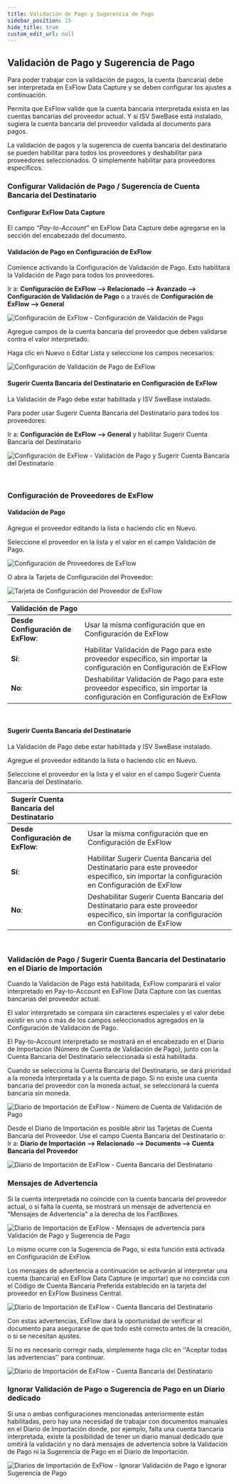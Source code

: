 ```yaml
---
title: Validación de Pago y Sugerencia de Pago
sidebar_position: 15
hide_title: true
custom_edit_url: null
---
```

## Validación de Pago y Sugerencia de Pago

Para poder trabajar con la validación de pagos, la cuenta (bancaria) debe ser interpretada en ExFlow Data Capture y se deben configurar los ajustes a continuación.

Permita que ExFlow valide que la cuenta bancaria interpretada exista en las cuentas bancarias del proveedor actual. Y si ISV SweBase está instalado, sugiera la cuenta bancaria del proveedor validada al documento para pagos.

La validación de pagos y la sugerencia de cuenta bancaria del destinatario se pueden habilitar para todos los proveedores y deshabilitar para proveedores seleccionados. O simplemente habilitar para proveedores específicos.


### Configurar Validación de Pago / Sugerencia de Cuenta Bancaria del Destinatario

#### Configurar ExFlow Data Capture

El campo *“Pay-to-Account”* en ExFlow Data Capture debe agregarse en la sección del encabezado del documento.

#### Validación de Pago en Configuración de ExFlow

Comience activando la Configuración de Validación de Pago. Esto habilitará la Validación de Pago para todos los proveedores.

Ir a: **Configuración de ExFlow --> Relacionado --> Avanzado --> Configuración de Validación de Pago** o a través de **Configuración de ExFlow --> General**

![Configuración de ExFlow - Configuración de Validación de Pago](@site/static/img/media/exflow-setup-general-002-payment-validation-setup.png)


Agregue campos de la cuenta bancaria del proveedor que deben validarse contra el valor interpretado.

Haga clic en Nuevo o Editar Lista y seleccione los campos necesarios:

![Configuración de Validación de Pago de ExFlow](@site/static/img/media/payment-validation-setup-001.png)
 <br/>


#### Sugerir Cuenta Bancaria del Destinatario en Configuración de ExFlow
La Validación de Pago debe estar habilitada y ISV SweBase instalado.

Para poder usar Sugerir Cuenta Bancaria del Destinatario para todos los proveedores:<br/>

Ir a: **Configuración de ExFlow --> General** y habilitar Sugerir Cuenta Bancaria del Destinatario

![Configuración de ExFlow - Validación de Pago y Sugerir Cuenta Bancaria del Destinatario](@site/static/img/media/exflow-setup-general-003.png)

<br/>

### Configuración de Proveedores de ExFlow
#### Validación de Pago

Agregue el proveedor editando la lista o haciendo clic en Nuevo.

Seleccione el proveedor en la lista y el valor en el campo Validación de Pago.

![Configuración de Proveedores de ExFlow](@site/static/img/media/vendor-setup-list-payment-validation.png)

O abra la Tarjeta de Configuración del Proveedor:

![Tarjeta de Configuración del Proveedor de ExFlow](@site/static/img/media/Vendor-setup-card-003.png)

| Validación de Pago|  |
|:-|:-|
| **Desde Configuración de ExFlow**:              | Usar la misma configuración que en Configuración de ExFlow
| **Sí**:                         | Habilitar Validación de Pago para este proveedor específico, sin importar la configuración en Configuración de ExFlow
| **No**:                         | Deshabilitar Validación de Pago para este proveedor específico, sin importar la configuración en Configuración de ExFlow
<br/>

#### Sugerir Cuenta Bancaria del Destinatario
La Validación de Pago debe estar habilitada y ISV SweBase instalado.<br/>

Agregue el proveedor editando la lista o haciendo clic en Nuevo.<br/>

Seleccione el proveedor en la lista y el valor en el campo Sugerir Cuenta Bancaria del Destinatario.

| Sugerir Cuenta Bancaria del Destinatario |  |
|:-|:-|
| **Desde Configuración de ExFlow**:           | Usar la misma configuración que en Configuración de ExFlow
| **Sí**:                         | Habilitar Sugerir Cuenta Bancaria del Destinatario para este proveedor específico, sin importar la configuración en Configuración de ExFlow
| **No**:                         | Deshabilitar Sugerir Cuenta Bancaria del Destinatario para este proveedor específico, sin importar la configuración en Configuración de ExFlow

<br/>

### Validación de Pago / Sugerir Cuenta Bancaria del Destinatario en el Diario de Importación

Cuando la Validación de Pago está habilitada, ExFlow comparará el valor interpretado en Pay-to-Account en ExFlow Data Capture con las cuentas bancarias del proveedor actual.

El valor interpretado se compara sin caracteres especiales y el valor debe existir en uno o más de los campos seleccionados agregados en la Configuración de Validación de Pago.

El Pay-to-Account interpretado se mostrará en el encabezado en el Diario de Importación (Número de Cuenta de Validación de Pago), junto con la Cuenta Bancaria del Destinatario seleccionada si está habilitada.

Cuando se selecciona la Cuenta Bancaria del Destinatario, se dará prioridad a la moneda interpretada y a la cuenta de pago. Si no existe una cuenta bancaria del proveedor con la moneda actual, se seleccionará la cuenta bancaria sin moneda.

![Diario de Importación de ExFlow - Número de Cuenta de Validación de Pago](@site/static/img/media/import-journal-024.png)

Desde el Diario de Importación es posible abrir las Tarjetas de Cuenta Bancaria del Proveedor.
Use el campo Cuenta Bancaria del Destinatario o: <br/>
Ir a: **Diario de Importación --> Relacionado --> Documento --> Cuenta Bancaria del Proveedor**

![Diario de Importación de ExFlow - Cuenta Bancaria del Destinatario](@site/static/img/media/import-journal-025.png)


### Mensajes de Advertencia
Si la cuenta interpretada no coincide con la cuenta bancaria del proveedor actual, o si falta la cuenta, se mostrará un mensaje de advertencia en "Mensajes de Advertencia" a la derecha de los FactBoxes.

![Diario de Importación de ExFlow - Mensajes de advertencia para Validación de Pago y Sugerencia de Pago](@site/static/img/media/warning-messages-002.png)

Lo mismo ocurre con la Sugerencia de Pago, si esta función está activada en Configuración de ExFlow.

Los mensajes de advertencia a continuación se activarán al interpretar una cuenta (bancaria) en ExFlow Data Capture (e importar) que no coincida con el Código de Cuenta Bancaria Preferida establecido en la tarjeta del proveedor en ExFlow Business Central.

![Diario de Importación de ExFlow - Cuenta Bancaria del Destinatario](@site/static/img/media/payment-suggestion-001.png)

Con estas advertencias, ExFlow dará la oportunidad de verificar el documento para asegurarse de que todo esté correcto antes de la creación, o si se necesitan ajustes.

Si no es necesario corregir nada, simplemente haga clic en ''Aceptar todas las advertencias'' para continuar.

![Diario de Importación de ExFlow - Cuenta Bancaria del Destinatario](@site/static/img/media/payment-suggestion-002.png)



### Ignorar Validación de Pago o Sugerencia de Pago en un Diario dedicado
Si una o ambas configuraciones mencionadas anteriormente están habilitadas, pero hay una necesidad de trabajar con documentos manuales en el Diario de Importación donde, por ejemplo, falta una cuenta bancaria interpretada, existe la posibilidad de tener un diario manual dedicado que omitirá la validación y no dará mensajes de advertencia sobre la Validación de Pago ni la Sugerencia de Pago en el Diario de Importación.
 
![Diarios de Importación de ExFlow - Ignorar Validación de Pago e Ignorar Sugerencia de Pago](@site/static/img/media/import-journals-007.png)